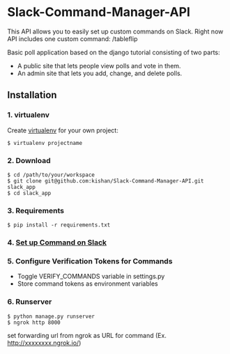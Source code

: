 # Slack-Command-Manager-API

This API allows you to easily set up custom commands on Slack. Right now API includes one custom command: /tableflip


Basic poll application based on the django tutorial consisting of two parts:
* A public site that lets people view polls and vote in them.
* An admin site that lets you add, change, and delete polls.


## Installation

### 1. virtualenv
Create [virtualenv](http://www.virtualenv.org/) for your own project:
  ```
 $ virtualenv projectname
```
 

### 2. Download

    $ cd /path/to/your/workspace
    $ git clone git@github.com:kishan/Slack-Command-Manager-API.git slack_app
    $ cd slack_app

### 3. Requirements
`$ pip install -r requirements.txt`

### 4. [Set up Command on Slack](https://my.slack.com/services/new/slash-commands)

### 5. Configure Verification Tokens for Commands

* Toggle VERIFY_COMMANDS variable in settings.py
* Store command tokens as environment variables

### 6. Runserver

   ```
  $ python manage.py runserver
  $ ngrok http 8000
```
set forwarding url from ngrok as URL for command (Ex. http://xxxxxxxx.ngrok.io/)
